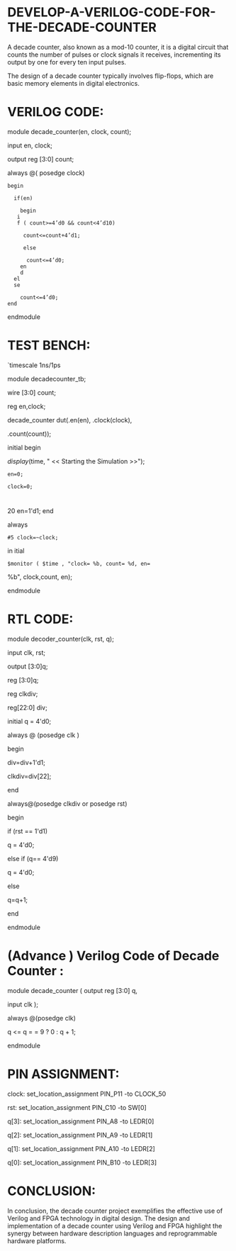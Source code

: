 # DEVELOP-A-VERILOG-CODE-FOR-THE-DECADE-COUNTER

A decade counter, also known as a mod-10 counter, it is a digital circuit that counts the number of pulses or clock  signals it receives, incrementing its output by one for every ten input pulses. 

The design of a decade counter  typically involves flip-flops, which are basic memory elements in digital electronics.

# VERILOG CODE:


module decade_counter(en, clock, count); 

input en, clock;  

output reg [3:0] count; 

always @( posedge clock) 

    begin 
    
      if(en)  
      
        begin 
       i
       f ( count>=4’d0 && count<4’d10) 
       
         count<=count+4’d1; 
         
         else 
         
          count<=4’d0;  
        en
        d 
      el
      se  
      
        count<=4’d0; 
    end 
    
endmodule 



# TEST BENCH:



`timescale 1ns/1ps 

module decadecounter_tb; 

wire [3:0] count; 

reg en,clock; 

decade_counter dut(.en(en), .clock(clock), 

.count(count)); 

initial begin 

$display($time, " << Starting the Simulation >>"); 

    en=0; 
    
    clock=0; 
   #
   20 en=1'd1; 
end


  always 
  
    #5 clock=~clock;  
  in
  itial 
  
    $monitor ( $time , "clock= %b, count= %d, en= 
%b",
clock,count, en); 

endmodule 





# RTL CODE:  

 
module decoder_counter(clk, rst, q);  

input clk, rst; 

output [3:0]q; 

reg [3:0]q;  

reg clkdiv; 

reg[22:0] div; 

initial q = 4'd0; 

always @ (posedge clk ) 

begin 

div=div+1'd1; 

clkdiv=div[22];  

end 

always@(posedge clkdiv or posedge rst) 

begin 

if (rst == 1'd1) 

q = 4'd0; 

else if (q== 4'd9) 

q = 4'd0; 

else 

q=q+1; 

end  

endmodule 

 
# (Advance ) Verilog Code of Decade Counter : 

module decade_counter ( output reg [3:0] q, 

input clk ); 

always @(posedge clk) 

q <= q = = 9 ? 0 : q + 1; 

endmodule



# PIN ASSIGNMENT: 

 
clock: set_location_assignment PIN_P11 -to CLOCK_50 

rst: set_location_assignment PIN_C10 -to SW[0] 

q[3]: set_location_assignment PIN_A8 -to LEDR[0] 

q[2]: set_location_assignment PIN_A9 -to LEDR[1] 

q[1]: set_location_assignment PIN_A10 -to LEDR[2] 

q[0]: set_location_assignment PIN_B10 -to LEDR[3]


# CONCLUSION:

In conclusion, the decade counter project exemplifies the effective use of Verilog and FPGA technology 
in digital design. The design and implementation of a decade counter using Verilog and FPGA highlight the 
synergy between hardware description languages and reprogrammable hardware platforms. 
